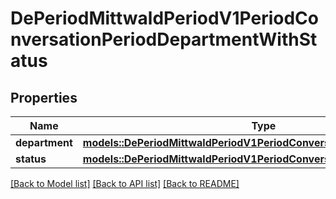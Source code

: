 # DePeriodMittwaldPeriodV1PeriodConversationPeriodDepartmentWithStatus

## Properties

Name | Type | Description | Notes
------------ | ------------- | ------------- | -------------
**department** | [**models::DePeriodMittwaldPeriodV1PeriodConversationPeriodDepartment**](de.mittwald.v1.conversation.Department.md) |  | 
**status** | [**models::DePeriodMittwaldPeriodV1PeriodConversationPeriodStatus**](de.mittwald.v1.conversation.Status.md) |  | 

[[Back to Model list]](../README.md#documentation-for-models) [[Back to API list]](../README.md#documentation-for-api-endpoints) [[Back to README]](../README.md)


